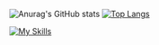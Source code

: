 ![Anurag's GitHub stats](https://github-readme-stats.vercel.app/api?username=genjose12345&show_icons=true&&theme=blue-green&rank_icon=github&include_all_commits=true )
[![Top Langs](https://github-readme-stats.vercel.app/api/top-langs/?username=genjose12345&show_icons=true&theme=blue-green&langs_count=20)](https://github.com/anuraghazra/github-readme-stats)

[![My Skills](https://skillicons.dev/icons?i=js,html,css,wasm)](https://skillicons.dev)

